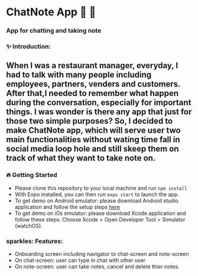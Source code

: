 # ChatNote App :speech_balloon: :memo: 
### App for chatting and taking note 

### :sparkles: Introduction:
When I was a restaurant manager, everyday, I had to talk with many people including employees, partners, venders and customers.
After that,I needed to remember what happen during the conversation, especially for important things. I was wonder is there any app that just for those two simple purposes?
So, I decided to make ChatNote app, which will serve user two main functionalities without wating time fall in social media loop hole and still skeep them on track of what they want to take note on.
----
### :fire: Getting Started 
- Please clone this repository to your local machine and run `npm install`
- With Expo installed, you can then run `expo start` to launch the app.
- To get demo on Android emulator: please download Android studio application and follow the setup steps [here](https://docs.expo.io/workflow/android-studio-emulator/)
- To get demo on iOs emulator: please download Xcode application and follow these steps: Choose Xcode > Open Developer Tool > Simulator (watchOS).
### sparkles: Features:
 - Onboarding screen including navigator to chat-screen and note-screen
 - On chat-screen: user can type in chat with other user
 - On note-screen: user can take notes, cancel and delete thier notes.
 
